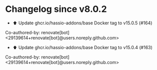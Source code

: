 # Changelog since v8.0.2
- ⬆️ Update ghcr.io/hassio-addons/base Docker tag to v15.0.5 (#164)

Co-authored-by: renovate[bot] <29139614+renovate[bot]@users.noreply.github.com> 
- ⬆️ Update ghcr.io/hassio-addons/base Docker tag to v15.0.4 (#163)

Co-authored-by: renovate[bot] <29139614+renovate[bot]@users.noreply.github.com> 
